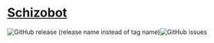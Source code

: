 # [Schizobot](https://discord.com/api/oauth2/authorize?client_id=725041777211342910&permissions=117760&scope=bot)
![GitHub release (release name instead of tag name)](https://img.shields.io/github/v/release/xDeerz/Schizobot?include_prereleases)![GitHub issues](https://img.shields.io/github/issues/xDeerz/Schizobot)
